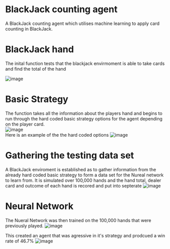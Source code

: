 # BlackJack counting agent

A BlackJack counting agent which utilises machine learning to apply card counting in BlackJack.

# BlackJack hand 

The inital function tests that the blackjack envirmoment is able to take cards and find the total of the hand

![image](https://github.com/fraser-steven/blackjack/assets/92175405/b394ed9e-5f79-4b0f-962d-3613ba841dba)

# Basic Strategy 

The function takes all the information about the players hand and begins to run through the hard coded basic strategy options for the agent depending on the player card.  
![image](https://github.com/fraser-steven/blackjack/assets/92175405/f1bff9a0-6d97-466e-9829-eb68cb06a845)                                  
Here is an example of the the hard coded options 
![image](https://github.com/fraser-steven/blackjack/assets/92175405/630f5695-6aee-4fc2-976e-fa4de1d1b61b)

# Gathering the testing data set 

 A BlackJack enviroment is established as to gather information from the already hard coded basic strategy to form a data set for the Nureal network to learn from. It is simulated over 100,000 hands and the hand total, dealer card and outcome of each hand is recored and put into septerate
 ![image](https://github.com/fraser-steven/blackjack/assets/92175405/d5e68795-b2e0-43eb-99fe-af290e965cb1)

# Neural Network 

The Nueral Network was then trained on the 100,000 hands that were previously played. 
![image](https://github.com/fraser-steven/blackjack/assets/92175405/5a7d00e7-08fe-45b8-9b11-786be91a1ca4)

This created an agent that was agressive in it's strategy and prodcued a win rate of 46.7%
![image](https://github.com/fraser-steven/blackjack/assets/92175405/564aed88-7cba-400f-88d3-df8955e3ffdc)



